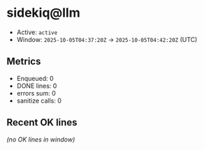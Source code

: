 # sidekiq@llm

- Active: `active`
- Window: `2025-10-05T04:37:20Z` → `2025-10-05T04:42:20Z` (UTC)

## Metrics
- Enqueued: 0
- DONE lines: 0
- errors sum: 0
- sanitize calls: 0

## Recent OK lines
_(no OK lines in window)_
